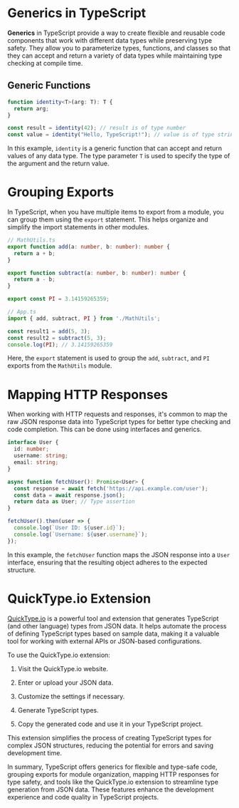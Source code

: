 # Generics in TypeScript

**Generics** in TypeScript provide a way to create flexible and reusable code components that work with different data types while preserving type safety. They allow you to parameterize types, functions, and classes so that they can accept and return a variety of data types while maintaining type checking at compile time.

## Generic Functions

```typescript
function identity<T>(arg: T): T {
  return arg;
}

const result = identity(42); // result is of type number
const value = identity("Hello, TypeScript!"); // value is of type string
```

In this example, `identity` is a generic function that can accept and return values of any data type. The type parameter `T` is used to specify the type of the argument and the return value.

# Grouping Exports

In TypeScript, when you have multiple items to export from a module, you can group them using the `export` statement. This helps organize and simplify the import statements in other modules.

```typescript
// MathUtils.ts
export function add(a: number, b: number): number {
  return a + b;
}

export function subtract(a: number, b: number): number {
  return a - b;
}

export const PI = 3.14159265359;

// App.ts
import { add, subtract, PI } from './MathUtils';

const result1 = add(5, 3);
const result2 = subtract(5, 3);
console.log(PI); // 3.14159265359
```

Here, the `export` statement is used to group the `add`, `subtract`, and `PI` exports from the `MathUtils` module.

# Mapping HTTP Responses

When working with HTTP requests and responses, it's common to map the raw JSON response data into TypeScript types for better type checking and code completion. This can be done using interfaces and generics.

```typescript
interface User {
  id: number;
  username: string;
  email: string;
}

async function fetchUser(): Promise<User> {
  const response = await fetch('https://api.example.com/user');
  const data = await response.json();
  return data as User; // Type assertion
}

fetchUser().then(user => {
  console.log(`User ID: ${user.id}`);
  console.log(`Username: ${user.username}`);
});
```

In this example, the `fetchUser` function maps the JSON response into a `User` interface, ensuring that the resulting object adheres to the expected structure.

# QuickType.io Extension

[QuickType.io](https://quicktype.io/) is a powerful tool and extension that generates TypeScript (and other language) types from JSON data. It helps automate the process of defining TypeScript types based on sample data, making it a valuable tool for working with external APIs or JSON-based configurations.

To use the QuickType.io extension:

1. Visit the QuickType.io website.

2. Enter or upload your JSON data.

3. Customize the settings if necessary.

4. Generate TypeScript types.

5. Copy the generated code and use it in your TypeScript project.

This extension simplifies the process of creating TypeScript types for complex JSON structures, reducing the potential for errors and saving development time.

In summary, TypeScript offers generics for flexible and type-safe code, grouping exports for module organization, mapping HTTP responses for type safety, and tools like the QuickType.io extension to streamline type generation from JSON data. These features enhance the development experience and code quality in TypeScript projects.